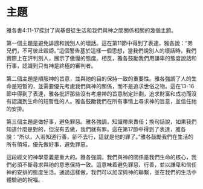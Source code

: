 # 主題

雅各書4:11-17探討了與基督徒生活和我們與神之間關係相關的幾個主題。

第一個主題是避免誹謗和說別人的壞話。這在第11節中得到了表達，雅各說：“弟兄們，不可彼此毀謗。”這個警告基於這樣一個思想，當我們說別人的壞話時，我們實際上在評判別人，展示了傲慢的態度。相反，雅各鼓勵我們用謙卑的態度說話和行事，認識到只有神是終極的審判者。

第二個主題是順服神的旨意，並與祂的目的保持一致的重要性。雅各強調了人的生命是短暫的，並需要優先考慮我們與神的關係，而不是追求世俗之物。這在13-16節中得到了表達，雅各批評那些沒有考慮神的旨意制定計劃，追求財富和成功而沒有認識到生命的短暫性的人。雅各鼓勵我們在所有事情上尋求神的旨意，並信任祂的安排。

第三個主題是做好事，避免罪惡。雅各強調，知識帶來責任；換句話說，如果我們知道什麼是對的，但沒有去做，我們就有罪。這在第17節中得到了表達，雅各說：“所以，人若知道行善，卻不去行，這就是他的罪了。”雅各鼓勵我們在生活的所有領域，優先做好事，避免罪惡。

這段經文的神學意義是重大的。雅各強調，我們與神的關係是我們生命的核心，我們必須不斷尋求與祂的意志保持一致。這意味着避免罪惡、行善，並以謙卑和信任神的安排的態度生活。通過這樣做，我們可以加深與神的聯繫，並在我們的生活中體驗祂的祝福。